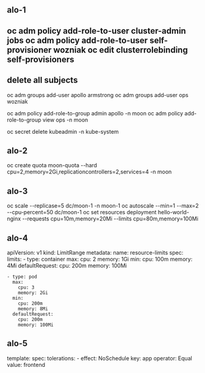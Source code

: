  
## alo-1

  oc adm policy add-role-to-user cluster-admin jobs
  oc adm policy add-role-to-user self-provisioner wozniak
  oc edit clusterrolebinding self-provisioners
  ---
  delete all subjects
  ---

  oc adm groups add-user apollo armstrong
  oc adm groups add-user ops wozniak 

  oc adm policy add-role-to-group admin apollo -n moon
  oc adm policy add-role-to-group view ops -n moon

  oc secret delete kubeadmin -n kube-system

## alo-2

  oc create quota moon-quota --hard cpu=2,memory=2Gi,replicationcontrollers=2,services=4 -n moon

## alo-3

  oc scale --replicase=5 dc/moon-1 -n moon-1
  oc autoscale --min=1 --max=2 --cpu-percent=50 dc/moon-1 
  oc set resources deployment hello-world-nginx --requests cpu=10m,memory=20Mi --limits cpu=80m,memory=100Mi

## alo-4 

  apiVersion: v1
  kind: LimitRange
  metadata:
    name: resource-limits
  spec:
    limits:
    - type: container
      max:
        cpu: 2
        memory: 1Gi
      min:
        cpu: 100m
        memory: 4Mi
      defaultRequest:
        cpu: 200m
        memory: 100Mi

    - type: pod
      max:
        cpu: 3
        memory: 2Gi
      min:
        cpu: 200m
        memory: 8Mi
      defaultRequest:
        cpu: 200m
        memory: 100Mi

## alo-5

  template:
    spec:
      tolerations:
      - effect: NoSchedule
        key: app
        operator: Equal
        value: frontend